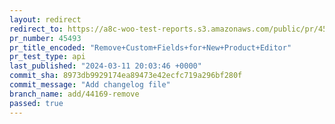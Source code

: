 ```yaml
---
layout: redirect
redirect_to: https://a8c-woo-test-reports.s3.amazonaws.com/public/pr/45493/api/index.html
pr_number: 45493
pr_title_encoded: "Remove+Custom+Fields+for+New+Product+Editor"
pr_test_type: api
last_published: "2024-03-11 20:03:46 +0000"
commit_sha: 8973db9929174ea89473e42ecfc719a296bf280f
commit_message: "Add changelog file"
branch_name: add/44169-remove
passed: true
---
```

